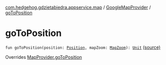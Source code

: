[com.hedgehog.gdzietabiedra.appservice.map](../index.md) / [GoogleMapProvider](index.md) / [goToPosition](./go-to-position.md)

# goToPosition

`fun goToPosition(position: `[`Position`](../../com.github.asvid.biedra.domain/-position/index.md)`, mapZoom: `[`MapZoom`](../-map-zoom/index.md)`): `[`Unit`](https://kotlinlang.org/api/latest/jvm/stdlib/kotlin/-unit/index.html) [(source)](https://github.com/asvid/GdzieTaBiedra/tree/master/app/src/main/java/com/hedgehog/gdzietabiedra/appservice/map/GoogleMapProvider.kt#L99)

Overrides [MapProvider.goToPosition](../-map-provider/go-to-position.md)

